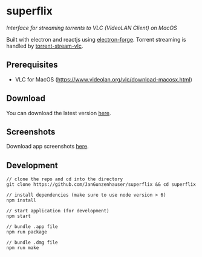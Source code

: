 # superflix
<i>Interface for streaming torrents to VLC (VideoLAN Client) on MacOS</i>

Built with electron and reactjs using <a href="https://github.com/electron-userland/electron-forge">electron-forge</a>. Torrent streaming is handled by <a href="https://www.npmjs.com/package/torrent-stream-vlc">torrent-stream-vlc</a>.

## Prerequisites
- VLC for MacOS (https://www.videolan.org/vlc/download-macosx.html)

## Download
You can download the latest version <a href="https://github.com/JanGunzenhauser/superflix/releases/download/v1.0.0/superflix.dmg">here</a>.

## Screenshots
Download app screenshots <a href="https://github.com/JanGunzenhauser/superflix/releases/download/v1.0.0/screenshots.zip">here</a>.

## Development

    // clone the repo and cd into the directory
    git clone https://github.com/JanGunzenhauser/superflix && cd superflix

    // install dependencies (make sure to use node version > 6)
    npm install

    // start application (for development)
    npm start 

    // bundle .app file
    npm run package

    // bundle .dmg file
    npm run make


